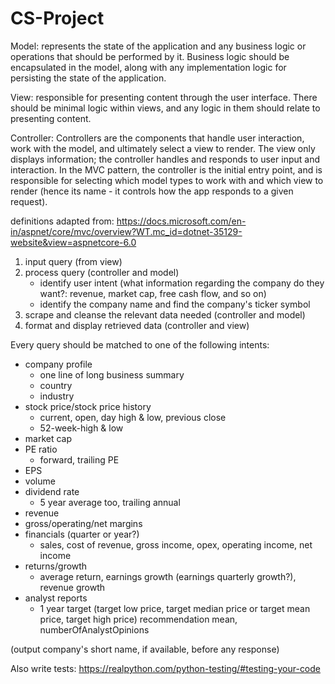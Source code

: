 # CS-Project

Model: represents the state of the application and any business logic or operations that should be performed by it. Business logic should be encapsulated in the model, along with any implementation logic for persisting the state of the application.

View: responsible for presenting content through the user interface. There should be minimal logic within views, and any logic in them should relate to presenting content.

Controller: Controllers are the components that handle user interaction, work with the model, and ultimately select a view to render. The view only displays information; the controller handles and responds to user input and interaction. In the MVC pattern, the controller is the initial entry point, and is responsible for selecting which model types to work with and which view to render (hence its name - it controls how the app responds to a given request).

definitions adapted from: https://docs.microsoft.com/en-in/aspnet/core/mvc/overview?WT.mc_id=dotnet-35129-website&view=aspnetcore-6.0


1. input query (from view)
2. process query (controller and model)
    * identify user intent (what information regarding the company do they want?: revenue, market cap, free cash flow, and so on)
    * identify the company name and find the company's ticker symbol
3. scrape and cleanse the relevant data needed (controller and model)
4. format and display retrieved data (controller and view)


Every query should be matched to one of the following intents:
- company profile
    * one line of long business summary
    * country
    * industry
- stock price/stock price history
    * current, open, day high & low, previous close
    * 52-week-high & low
- market cap
- PE ratio 
    * forward, trailing PE
- EPS
- volume
- dividend rate
    * 5 year average too, trailing annual
- revenue
- gross/operating/net margins
- financials (quarter or year?)
    * sales, cost of revenue, gross income, opex, operating income, net income
- returns/growth
    * average return, earnings growth (earnings quarterly growth?), revenue growth
- analyst reports
    * 1 year target (target low price, target median price or target mean price, target high price)
    recommendation mean, numberOfAnalystOpinions

(output company's short name, if available, before any response)


Also write tests: https://realpython.com/python-testing/#testing-your-code
